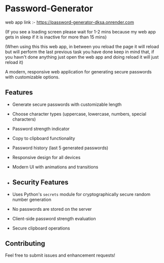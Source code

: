 # Password-Generator
web app link :- https://password-generator-dksa.onrender.com

(If you see a loading screen please wait for 1-2 mins because my web app gets in sleep if it is inactive for more than 15 mins)

(When using this this web app, in between you reload the page it will reload but will perform the last previous task you have done keep in mind that, if you havn't done anything just open the web app and doing reload it will just reload it)

A modern, responsive web application for generating secure passwords with customizable options.

## Features

- Generate secure passwords with customizable length
- Choose character types (uppercase, lowercase, numbers, special characters)
- Password strength indicator
- Copy to clipboard functionality
- Password history (last 5 generated passwords)
- Responsive design for all devices
- Modern UI with animations and transitions

- ## Security Features

- Uses Python's `secrets` module for cryptographically secure random number generation
- No passwords are stored on the server
- Client-side password strength evaluation
- Secure clipboard operations

## Contributing

Feel free to submit issues and enhancement requests! 
